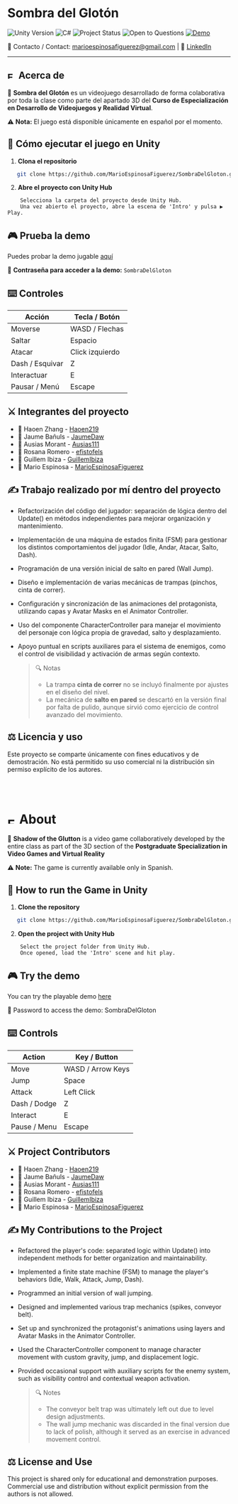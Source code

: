 # Sombra del Glotón
![Unity Version](https://img.shields.io/badge/Unity-2022.3.49f1-007ACC?logo=unity&logoColor=white)
![C#](https://img.shields.io/badge/C%23-Visual%20Studio-5C2D91?logo=c-sharp&logoColor=white)
![Project Status](https://img.shields.io/badge/Status-Completed-brightgreen)
![Open to Questions](https://img.shields.io/badge/Open_to_Questions_-_Developer-brightgreen)
[![Demo](https://img.shields.io/badge/Demo-Play%20Now-blue?logo=itch.io)](https://mario-espinosa.itch.io/sombra-del-gloton)


📧 Contacto / Contact: [marioespinosafiguerez@gmail.com](mailto:marioespinosafiguerez@gmail.com) | 🔗 [LinkedIn](https://www.linkedin.com/in/mario-espinosa-figuerez/)

---

## <img src="https://upload.wikimedia.org/wikipedia/commons/9/9a/Flag_of_Spain.svg" alt="ES" width="20" height="15"> Acerca de 

📌 **Sombra del Glotón** es un videojuego desarrollado de forma colaborativa por toda la clase como parte del apartado 3D del **Curso de Especialización en Desarrollo de Videojuegos y Realidad Virtual**.

⚠️ **Nota:** El juego está disponible únicamente en español por el momento.

## 🚀 Cómo ejecutar el juego en Unity

1. **Clona el repositorio**
 ```bash
    git clone https://github.com/MarioEspinosaFiguerez/SombraDelGloton.git
```
2. **Abre el proyecto con Unity Hub**
```
    Selecciona la carpeta del proyecto desde Unity Hub.
    Una vez abierto el proyecto, abre la escena de 'Intro' y pulsa ▶️ Play.
```

## 🎮 Prueba la demo
Puedes probar la demo jugable [aquí](https://mario-espinosa.itch.io/sombra-del-gloton)

🔐 **Contraseña para acceder a la demo:**  `SombraDelGloton`

## ⌨️ Controles
| Acción            | Tecla / Botón        |
|-------------------|----------------------|
| Moverse           | WASD / Flechas       |
| Saltar            | Espacio              |
| Atacar            | Click izquierdo      |
| Dash / Esquivar   | Z                    |
| Interactuar       | E                    |
| Pausar / Menú     | Escape               |

## ⚔️ Integrantes del proyecto
- 👤 Haoen Zhang - [Haoen219](https://github.com/Haoen219)
- 👤 Jaume Bañuls - [JaumeDaw](https://github.com/JaumeDaw)
- 👤 Ausias Morant - [Ausias111](https://github.com/Ausias111)
- 👤 Rosana Romero - [efistofels](https://github.com/Mefistofels)
- 👤 Guillem Ibiza - [GuillemIbiza](https://github.com/GuillemIbiza)
- 👤 Mario Espinosa - [MarioEspinosaFiguerez](https://github.com/MarioEspinosaFiguerez)

## ✍️ Trabajo realizado por mí dentro del proyecto
- Refactorización del código del jugador: separación de lógica dentro del Update() en métodos independientes para mejorar organización y mantenimiento.

- Implementación de una máquina de estados finita (FSM) para gestionar los distintos comportamientos del jugador (Idle, Andar, Atacar, Salto, Dash).

- Programación de una versión inicial de salto en pared (Wall Jump).

- Diseño e implementación de varias mecánicas de trampas (pinchos, cinta de correr).

- Configuración y sincronización de las animaciones del protagonista, utilizando capas y Avatar Masks en el Animator Controller.

- Uso del componente CharacterController para manejar el movimiento del personaje con lógica propia de gravedad, salto y desplazamiento.

- Apoyo puntual en scripts auxiliares para el sistema de enemigos, como el control de visibilidad y activación de armas según contexto.

    > 🔍 Notas
    >- La trampa **cinta de correr** no se incluyó finalmente por ajustes en el diseño del nivel.
    >- La mecánica de **salto en pared** se descartó en la versión final por falta de pulido, aunque sirvió como ejercicio de control avanzado del movimiento.

## ⚖️ Licencia y uso
Este proyecto se comparte únicamente con fines educativos y de demostración.
No está permitido su uso comercial ni la distribución sin permiso explícito de los autores.



<br><br>

# <img src="https://upload.wikimedia.org/wikipedia/en/a/ae/Flag_of_the_United_Kingdom.svg" alt="EN" width="20" height="15"> About

📌 **Shadow of the Glutton** is a video game collaboratively developed by the entire class as part of the 3D section of the **Postgraduate Specialization in Video Games and Virtual Reality**

⚠️ **Note:** The game is currently available only in Spanish.

## 🚀 How to run the Game in Unity
1. **Clone the repository**
 ```bash
    git clone https://github.com/MarioEspinosaFiguerez/SombraDelGloton.git
```
2. **Open the project with Unity Hub**
```
    Select the project folder from Unity Hub.
    Once opened, load the 'Intro' scene and hit play.
```

## 🎮 Try the demo
You can try the playable demo [here](https://mario-espinosa.itch.io/sombra-del-gloton)

🔐 Password to access the demo: SombraDelGloton

## ⌨️ Controls
| Action            | Key / Button         |
|-------------------|----------------------|
| Move              | WASD / Arrow Keys    |
| Jump              | Space                |
| Attack            | Left Click           |
| Dash / Dodge      | Z                    |
| Interact          | E                    |
| Pause / Menu      | Escape               |

## ⚔️ Project Contributors
- 👤 Haoen Zhang - [Haoen219](https://github.com/Haoen219)
- 👤 Jaume Bañuls - [JaumeDaw](https://github.com/JaumeDaw)
- 👤 Ausias Morant - [Ausias111](https://github.com/Ausias111)
- 👤 Rosana Romero - [efistofels](https://github.com/Mefistofels)
- 👤 Guillem Ibiza - [GuillemIbiza](https://github.com/GuillemIbiza)
- 👤 Mario Espinosa - [MarioEspinosaFiguerez](https://github.com/MarioEspinosaFiguerez)

## ✍️ My Contributions to the Project
- Refactored the player's code: separated logic within Update() into independent methods for better organization and maintainability.

- Implemented a finite state machine (FSM) to manage the player's behaviors (Idle, Walk, Attack, Jump, Dash).

- Programmed an initial version of wall jumping.

- Designed and implemented various trap mechanics (spikes, conveyor belt).

- Set up and synchronized the protagonist's animations using layers and Avatar Masks in the Animator Controller.

- Used the CharacterController component to manage character movement with custom gravity, jump, and displacement logic.

- Provided occasional support with auxiliary scripts for the enemy system, such as visibility control and contextual weapon activation.

    > 🔍 Notes 
    >- The conveyor belt trap was ultimately left out due to level design adjustments.
    >- The wall jump mechanic was discarded in the final version due to lack of polish, although it served as an exercise in advanced movement control.

## ⚖️ License and Use

This project is shared only for educational and demonstration purposes.  
Commercial use and distribution without explicit permission from the authors is not allowed.